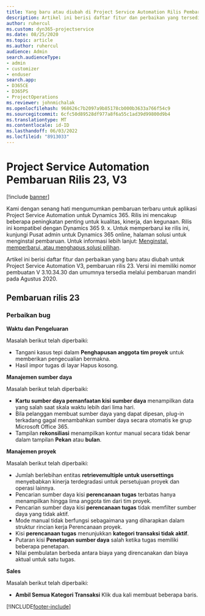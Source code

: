 ```yaml
---
title: Yang baru atau diubah di Project Service Automation Rilis Pembaruan 23, V3
description: Artikel ini berisi daftar fitur dan perbaikan yang tersedia di Project Service Automation V3, pembaruan rilis 23, V3.
author: ruhercul
ms.custom: dyn365-projectservice
ms.date: 08/25/2020
ms.topic: article
ms.author: ruhercul
audience: Admin
search.audienceType:
- admin
- customizer
- enduser
search.app:
- D365CE
- D365PS
- ProjectOperations
ms.reviewer: johnmichalak
ms.openlocfilehash: 968626c7b2097a9b85178cb000b3633a766f54c9
ms.sourcegitcommit: 6cfc50d89528df977a8f6a55c1ad39d99800d9b4
ms.translationtype: MT
ms.contentlocale: id-ID
ms.lasthandoff: 06/03/2022
ms.locfileid: "8913033"
---
```

# <a name="project-service-automation-update-release-23-v3"></a>Project Service Automation Pembaruan Rilis 23, V3

[!include [banner](../includes/psa-now-project-operations.md)]

Kami dengan senang hati mengumumkan pembaruan terbaru untuk aplikasi Project Service Automation untuk Dynamics 365. Rilis ini mencakup beberapa peningkatan penting untuk kualitas, kinerja, dan kegunaan. Rilis ini kompatibel dengan Dynamics 365 9. x. Untuk memperbarui ke rilis ini, kunjungi Pusat admin untuk Dynamics 365 online, halaman solusi untuk menginstal pembaruan. Untuk informasi lebih lanjut: [Menginstal, memperbarui, atau menghapus solusi pilihan](/power-platform/admin/install-remove-preferred-solution).

Artikel ini berisi daftar fitur dan perbaikan yang baru atau diubah untuk Project Service Automation V3, pembaruan rilis 23. Versi ini memiliki nomor pembuatan V 3.10.34.30 dan umumnya tersedia melalui pembaruan mandiri pada Agustus 2020.

## <a name="update-release-23"></a>Pembaruan rilis 23

### <a name="bug-fixes"></a>Perbaikan bug

**Waktu dan Pengeluaran**

Masalah berikut telah diperbaiki:
- Tangani kasus tepi dalam **Penghapusan anggota tim proyek** untuk memberikan pengecualian bermakna.
- Hasil impor tugas di layar Hapus kosong.

**Manajemen sumber daya**

Masalah berikut telah diperbaiki:

- **Kartu sumber daya pemanfaatan kisi sumber daya** menampilkan data yang salah saat skala waktu lebih dari lima hari.
- Bila pelanggan membuat sumber daya yang dapat dipesan, plug-in terkadang gagal menambahkan sumber daya secara otomatis ke grup Microsoft Office 365.
- Tampilan **rekonsiliasi** menampilkan kontur manual secara tidak benar dalam tampilan **Pekan** atau **bulan**.

**Manajemen proyek**

Masalah berikut telah diperbaiki:

- Jumlah berlebihan entitas **retrievemultiple untuk usersettings** menyebabkan kinerja terdegradasi untuk persetujuan proyek dan operasi lainnya.
- Pencarian sumber daya kisi **perencanaan tugas** terbatas hanya menampilkan hingga lima anggota tim dari tim proyek. 
- Pencarian sumber daya kisi **perencanaan tugas** tidak memfilter sumber daya yang tidak aktif.
- Mode manual tidak berfungsi sebagaimana yang diharapkan dalam struktur rincian kerja Perencanaan proyek.
- Kisi **perencanaan tugas** menunjukkan **kategori transaksi tidak aktif**.
- Putaran kisi **Penetapan sumber daya** salah ketika tugas memiliki beberapa penetapan.
- Nilai pembulatan berbeda antara biaya yang direncanakan dan biaya aktual untuk satu tugas.

**Sales**

Masalah berikut telah diperbaiki:

- **Ambil Semua Kategori Transaksi** Klik dua kali membuat beberapa baris.


[!INCLUDE[footer-include](../includes/footer-banner.md)]
